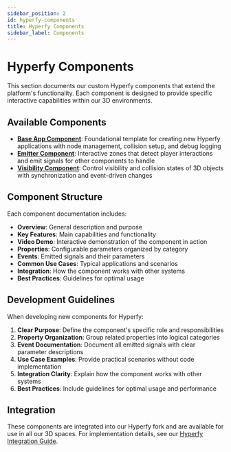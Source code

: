 ```yaml
---
sidebar_position: 2
id: hyperfy-components
title: Hyperfy Components
sidebar_label: Components
---
```


# Hyperfy Components

This section documents our custom Hyperfy components that extend the platform's functionality. Each component is designed to provide specific interactive capabilities within our 3D environments.

## Available Components

- **[Base App Component](./base-app.md)**: Foundational template for creating new Hyperfy applications with node management, collision setup, and debug logging
- **[Emitter Component](./emitter.md)**: Interactive zones that detect player interactions and emit signals for other components to handle
- **[Visibility Component](./visibility.md)**: Control visibility and collision states of 3D objects with synchronization and event-driven changes

## Component Structure

Each component documentation includes:

- **Overview**: General description and purpose
- **Key Features**: Main capabilities and functionality
- **Video Demo**: Interactive demonstration of the component in action
- **Properties**: Configurable parameters organized by category
- **Events**: Emitted signals and their parameters
- **Common Use Cases**: Typical applications and scenarios
- **Integration**: How the component works with other systems
- **Best Practices**: Guidelines for optimal usage

## Development Guidelines

When developing new components for Hyperfy:

1. **Clear Purpose**: Define the component's specific role and responsibilities
2. **Property Organization**: Group related properties into logical categories
3. **Event Documentation**: Document all emitted signals with clear parameter descriptions
4. **Use Case Examples**: Provide practical scenarios without code implementation
5. **Integration Clarity**: Explain how the component works with other systems
6. **Best Practices**: Include guidelines for optimal usage and performance

## Integration

These components are integrated into our Hyperfy fork and are available for use in all our 3D spaces. For implementation details, see our [Hyperfy Integration Guide](../hyperfy-integration).
